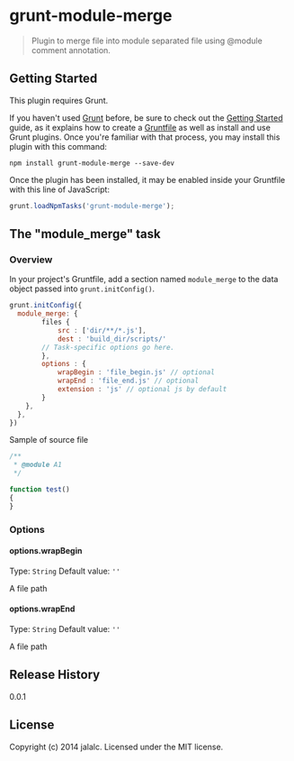 # grunt-module-merge

> Plugin to merge file into module separated file using @module comment annotation.

## Getting Started
This plugin requires Grunt.

If you haven't used [Grunt](http://gruntjs.com/) before, be sure to check out the [Getting Started](http://gruntjs.com/getting-started) guide, as it explains how to create a [Gruntfile](http://gruntjs.com/sample-gruntfile) as well as install and use Grunt plugins. Once you're familiar with that process, you may install this plugin with this command:

```shell
npm install grunt-module-merge --save-dev
```

Once the plugin has been installed, it may be enabled inside your Gruntfile with this line of JavaScript:

```js
grunt.loadNpmTasks('grunt-module-merge');
```

## The "module_merge" task

### Overview
In your project's Gruntfile, add a section named `module_merge` to the data object passed into `grunt.initConfig()`.

```js
grunt.initConfig({
  module_merge: {
        files {
            src : ['dir/**/*.js'],
            dest : 'build_dir/scripts/'
        // Task-specific options go here.
        },
        options : {
            wrapBegin : 'file_begin.js' // optional
            wrapEnd : 'file_end.js' // optional
            extension : 'js' // optional js by default
        }
    },
  },
})
```

Sample of source file

```js
/**
 * @module A1
 */

function test()
{
}
```

### Options

#### options.wrapBegin
Type: `String`
Default value: `''`

A file path

#### options.wrapEnd
Type: `String`
Default value: `''`

A file path

## Release History
0.0.1

## License
Copyright (c) 2014 jalalc. Licensed under the MIT license.
